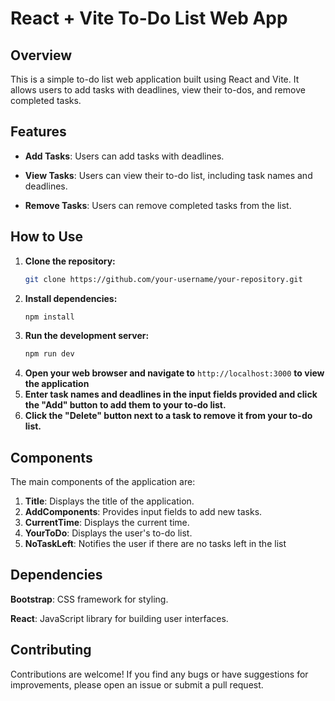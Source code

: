 # React + Vite To-Do List Web App

## Overview

This is a simple to-do list web application built using React and Vite. It allows users to add tasks with deadlines, view their to-dos, and remove completed tasks.

## Features

- **Add Tasks**: Users can add tasks with deadlines.
  
- **View Tasks**: Users can view their to-do list, including task names and deadlines.
  
- **Remove Tasks**: Users can remove completed tasks from the list.

## How to Use

1. **Clone the repository:**
   ```bash
   git clone https://github.com/your-username/your-repository.git
2. **Install dependencies:**
   ```bash
   npm install
3. **Run the development server:**
   ```bash
   npm run dev
4. **Open your web browser and navigate to** `http://localhost:3000` **to view the application**
5. **Enter task names and deadlines in the input fields provided and click the "Add" button to add them to your to-do list.**
6. **Click the "Delete" button next to a task to remove it from your to-do list.**

## Components

The main components of the application are:

1. **Title**: Displays the title of the application.
2. **AddComponents**: Provides input fields to add new tasks.
3. **CurrentTime**: Displays the current time.
4. **YourToDo**: Displays the user's to-do list.
5. **NoTaskLeft**: Notifies the user if there are no tasks left in the list

## Dependencies

**Bootstrap**: CSS framework for styling.

**React**: JavaScript library for building user interfaces.

## Contributing

Contributions are welcome! If you find any bugs or have suggestions for improvements, please open an issue or submit a pull request.
